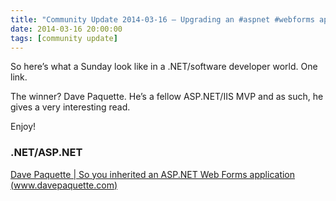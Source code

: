 ```yaml
---
title: "Community Update 2014-03-16 – Upgrading an #aspnet #webforms app to #MVC"
date: 2014-03-16 20:00:00
tags: [community update]
---
```


So here’s what a Sunday look like in a .NET/software developer world. One link.

The winner? Dave Paquette. He’s a fellow ASP.NET/IIS MVP and as such, he gives a very interesting read.

Enjoy!

### .NET/ASP.NET

[Dave Paquette | So you inherited an ASP.NET Web Forms application (www.davepaquette.com)](http://www.davepaquette.com/archive/2013/12/30/so-you-inherited-an-asp-net-web-forms-application.aspx)
